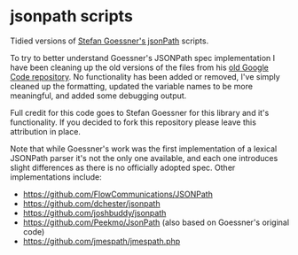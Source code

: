 # jsonpath scripts
Tidied versions of [Stefan Goessner's jsonPath](http://goessner.net/articles/JsonPath/) scripts.

To try to better understand Goessner's JSONPath spec implementation I have been cleaning up the old versions of the files from his [old Google Code repository](https://code.google.com/archive/p/jsonpath/). No functionality has been added or removed, I've simply cleaned up the formatting, updated the variable names to be more meaningful, and added some debugging output.

Full credit for this code goes to Stefan Goessner for this library and it's functionality. If you decided to fork this repository please leave this attribution in place.

Note that while Goessner's work was the first implementation of a lexical JSONPath parser it's not the only one available, and each one introduces slight differences as there is no officially adopted spec. Other implementations include:

- https://github.com/FlowCommunications/JSONPath
- https://github.com/dchester/jsonpath
- https://github.com/joshbuddy/jsonpath
- https://github.com/Peekmo/JsonPath (also based on Goessner's original code)
- https://github.com/jmespath/jmespath.php
